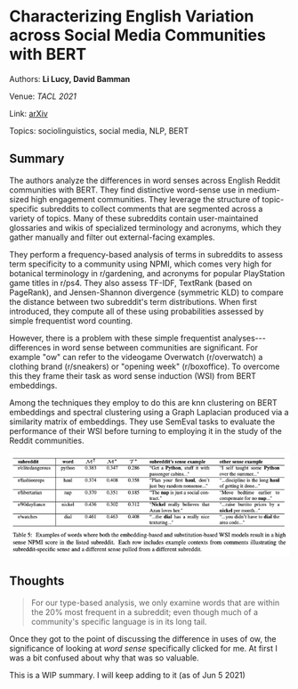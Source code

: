 # Characterizing English Variation across Social Media Communities with BERT
Authors: **Li Lucy, David Bamman**

Venue: *TACL 2021*

Link: [arXiv](https://arxiv.org/abs/2102.06820)

Topics: sociolinguistics, social media, NLP, BERT

## Summary

The authors analyze the differences in word senses across English Reddit communities with BERT. They find distinctive word-sense use in medium-sized high engagement communities. They leverage the structure of topic-specific subreddits to collect comments that are segmented across a variety of topics. Many of these subreddits contain user-maintained glossaries and wikis of specialized terminology and acronyms, which they gather manually and filter out external-facing examples.

They perform a frequency-based analysis of terms in subreddits to assess term specificity to a community using NPMI, which comes very high for botanical terminology in r/gardening, and acronyms for popular PlayStation game titles in r/ps4. They also assess TF-IDF, TextRank (based on PageRank), and Jensen-Shannon divergence (symmetric KLD) to compare the distance between two subreddit's term distributions. When first introduced, they compute all of these using probabilities assessed by simple frequentist word counting.

However, there is a problem with these simple frequentist analyses---differences in word sense between communities are significant. For example "ow" can refer to the videogame Overwatch (r/overwatch) a clothing brand (r/sneakers) or "opening week" (r/boxoffice). To overcome this they frame their task as word sense induction (WSI) from BERT embeddings.

Among the techniques they employ to do this are knn clustering on BERT embeddings and spectral clustering using a Graph Laplacian produced via a similarity matrix of embeddings. They use SemEval tasks to evaluate the performance of their WSI before turning to employing it in the study of the Reddit communities.

![Table from the paper](../img/05-lucy-characterizing-1.png)



## Thoughts

> For our type-based analysis, we only examine words that are within the 20% most frequent in a subreddit; even though much of a community's specific language is in its long tail.

Once they got to the point of discussing the difference in uses of ow, the significance of looking at *word sense* specifically clicked for me. At first I was a bit confused about why that was so valuable.

This is a WIP summary. I will keep adding to it (as of Jun 5 2021)